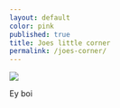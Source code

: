 ```yaml
---
layout: default
color: pink
published: true
title: Joes little corner
permalink: /joes-corner/
---
```

![](http://feed.fm/wp-content/uploads/2015/11/417656_10151482476343844_1466526518_n-e1446854708946-640x510.jpg)

Ey boi